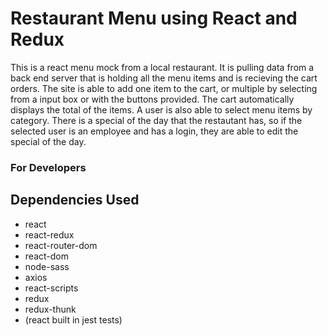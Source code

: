 # Restaurant Menu using React and Redux

This is a react menu mock from a local restaurant. It is pulling data from a back end server that is holding all the menu items and is recieving the cart orders. The site is able to add one item to the cart, or multiple by selecting from a input box or with the buttons provided. The cart automatically displays the total of the items. A user is also able to select menu items by category. There is a special of the day that the restautant has, so if the selected user is an employee and has a login, they are able to edit the special of the day.

### For Developers

## Dependencies Used

-   react
-   react-redux
-   react-router-dom
-   react-dom
-   node-sass
-   axios
-   react-scripts
-   redux
-   redux-thunk
-   (react built in jest tests)
